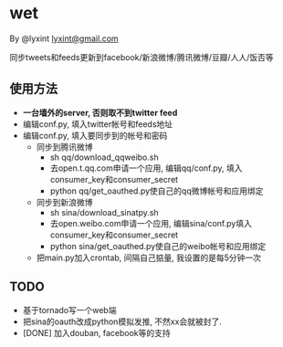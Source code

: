 wet
===

By @lyxint <lyxint@gmail.com>

同步tweets和feeds更新到facebook/新浪微博/腾讯微博/豆瓣/人人/饭否等



使用方法
--------
- **一台墙外的server, 否则取不到twitter feed**
- 编辑conf.py, 填入twitter帐号和feeds地址
- 编辑conf.py, 填入要同步到的帐号和密码
    - 同步到腾讯微博
        * sh qq/download_qqweibo.sh
        * 去open.t.qq.com申请一个应用, 编辑qq/conf.py, 填入consumer_key和consumer_secret
        * python qq/get_oauthed.py使自己的qq微博帐号和应用绑定
    - 同步到新浪微博
        * sh sina/download_sinatpy.sh
        * 去open.weibo.com申请一个应用, 编辑sina/conf.py填入consumer_key和consumer_secret
        * python sina/get_oauthed.py使自己的weibo帐号和应用绑定
    - 把main.py加入crontab, 间隔自己掂量, 我设置的是每5分钟一次


TODO
----
 * 基于tornado写一个web端
 * 把sina的oauth改成python模拟发推, 不然xx会就被封了. 
 * [DONE] 加入douban, facebook等的支持
